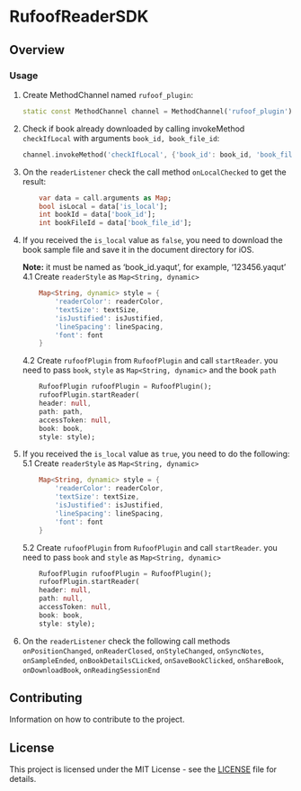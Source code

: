 
# RufoofReaderSDK

## Overview


### Usage
1. Create MethodChannel named `rufoof_plugin`:
    ```dart
    static const MethodChannel channel = MethodChannel('rufoof_plugin');
    ```

2. Check if book already downloaded by calling invokeMethod `checkIfLocal` with arguments `book_id, book_file_id`:
    ```dart
    channel.invokeMethod('checkIfLocal', {'book_id': book_id, 'book_file_id': book_file_id});
    ```

3. On the `readerListener` check the call method `onLocalChecked` to get the result:
    ```dart
        var data = call.arguments as Map;
        bool isLocal = data['is_local'];
        int bookId = data['book_id'];
        int bookFileId = data['book_file_id'];
    ```

4. If you received the `is_local` value as `false`,
    you need to download the book sample file and save it in the document directory for iOS.
    
    **Note:** it must be named as ‘book_id.yaqut’, for example, ‘123456.yaqut’
    4.1 Create `readerStyle` as `Map<String, dynamic>`
    ```dart
        Map<String, dynamic> style = {
            'readerColor': readerColor,
            'textSize': textSize,
            'isJustified': isJustified,
            'lineSpacing': lineSpacing,
            'font': font
        }
    ```

    4.2 Create `rufoofPlugin` from `RufoofPlugin` and call `startReader`.
    you need to pass `book`, `style` as `Map<String, dynamic>` and the book `path`
    ```dart
        RufoofPlugin rufoofPlugin = RufoofPlugin();
        rufoofPlugin.startReader(
        header: null,
        path: path,
        accessToken: null,
        book: book,
        style: style);
    ``` 

5. If you received the `is_local` value as `true`, you need to do the following:
    5.1 Create `readerStyle` as `Map<String, dynamic>`
    ```dart
        Map<String, dynamic> style = {
            'readerColor': readerColor,
            'textSize': textSize,
            'isJustified': isJustified,
            'lineSpacing': lineSpacing,
            'font': font
        }
    ```

    5.2 Create `rufoofPlugin` from `RufoofPlugin` and call `startReader`.
    you need to pass `book` and `style` as `Map<String, dynamic>`
    ```dart
        RufoofPlugin rufoofPlugin = RufoofPlugin();
        rufoofPlugin.startReader(
        header: null,
        path: null,
        accessToken: null,
        book: book,
        style: style);
    ```

6. On the `readerListener` check the following call methods
    `onPositionChanged`, `onReaderClosed`, `onStyleChanged`, `onSyncNotes`, `onSampleEnded`,
    `onBookDetailsCLicked`, `onSaveBookClicked`, `onShareBook`, `onDownloadBook`, `onReadingSessionEnd`

## Contributing
Information on how to contribute to the project.

## License
This project is licensed under the MIT License - see the [LICENSE](LICENSE) file for details.
